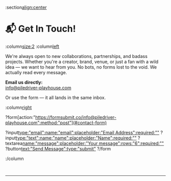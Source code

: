 :section[align:center](#contact)

# 📬 Get In Touch!

:column[size:2](#contact-columns-0)
:column[left]()

We're always open to new collaborations, partnerships, and badass projects. Whether you're a creator, brand, venue, or just a fan with a wild idea — we want to hear from you. No bots, no forms lost to the void. We actually read every message.

**Email us directly:**  
[info@piledriver-playhouse.com](mailto:info@piledriver-playhouse.com)

Or use the form — it all lands in the same inbox.

:column[right]()

?form[action:"https://formsubmit.co/info@piledriver-playhouse.com":method:"post"](#contact-form)

?input[type:"email":name:"email":placeholder:"Email Address":required:""](#email)
?input[type:"text":name:"name":placeholder:"Name":required:""](#name)
?textarea[name:"message":placeholder:"Your message":rows:"6":required:""](#message)
?button[text:"Send Message":type:"submit"](#send-btn)
?/form[]()

:/column

<br>

---

<br>

<!--
?button[action:"index.html" text:"Go Home!"](#home-btn)

?button[action:"https://www.google.com/" text:"Google"](#google-btn)
-->
